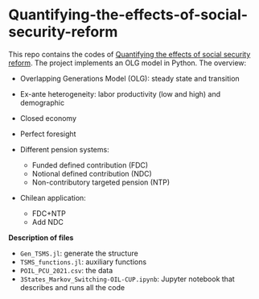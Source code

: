 # Quantifying-the-effects-of-social-security-reform

This repo contains the codes of [Quantifying the effects of social security reform](https://drive.google.com/file/d/1YL8Ym6P6LMsPgnHPULJqwaute9DEuP2X/view). The project implements an OLG model in Python. The overview: 

- Overlapping Generations Model (OLG): steady state and transition
- Ex-ante heterogeneity: labor productivity (low and high) and demographic
- Closed economy
- Perfect foresight
- Different pension systems: 

  - Funded defined contribution (FDC)
  - Notional defined contribution (NDC)
  - Non-contributory targeted pension (NTP)
  
- Chilean application: 
  - FDC+NTP
  - Add NDC
  
 **Description of files** 
- `Gen_TSMS.jl`: generate the structure
- `TSMS_functions.jl`: auxiliary functions
- `POIL_PCU_2021.csv`: the data
- `3States_Markov_Switching-OIL-CUP.ipynb`: Jupyter notebook that describes and runs all the code
